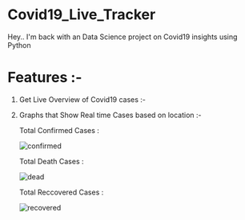 # Covid19_Live_Tracker

Hey.. I'm back with an Data Science project on Covid19 insights using Python

# Features :-
1. Get Live Overview of Covid19 cases :-

2. Graphs that Show Real time Cases based on location :-
       
	 Total Confirmed Cases :
	 
	 ![confirmed](https://user-images.githubusercontent.com/49696449/79737665-4992cd00-8319-11ea-9aa7-06f460fa193b.jpg)

      Total Death Cases :
      
      ![dead](https://user-images.githubusercontent.com/49696449/79738455-667bd000-831a-11ea-9897-ec497bab611a.jpg)
 
      Total Reccovered Cases :
      
      ![recovered](https://user-images.githubusercontent.com/49696449/79738687-b78bc400-831a-11ea-9189-da0ddd329564.jpg)
